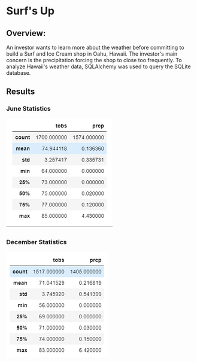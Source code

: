 # Surf's Up

## Overview:
An investor wants to learn more about the weather before committing to build a Surf and Ice Cream shop in Oahu, Hawaii.  The investor's main concern is the precipitation forcing the shop to close too frequently.  To analyze Hawaii's weather data, SQLAlchemy was used to query the SQLite database.

## Results
### June Statistics

![1](https://github.com/Jandreezy/surfs_up/blob/main/Images/june_stat_temp_prcp.PNG?raw=true)

### December Statistics

![2](https://github.com/Jandreezy/surfs_up/blob/main/Images/dec_stat_temp_prcp.PNG?raw=true)